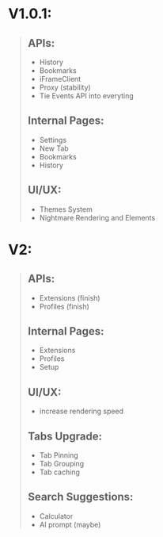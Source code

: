 # V1.0.1:

> ## APIs:
> 
> - History
> - Bookmarks
> - iFrameClient
> - Proxy (stability)
> - Tie Events API into everyting
> 
> ## Internal Pages:
> 
> - Settings
> - New Tab
> - Bookmarks
> - History
>
> ## UI/UX:
>
> - Themes System
> - Nightmare Rendering and Elements


# V2:
> ## APIs:
>
> - Extensions (finish)
> - Profiles (finish)
>
> ## Internal Pages:
>
> - Extensions
> - Profiles
> - Setup
> 
> ## UI/UX:
> 
> - increase rendering speed
> 
> ## Tabs Upgrade:
> 
> - Tab Pinning
> - Tab Grouping
> - Tab caching
>
> ## Search Suggestions:
>
> - Calculator
> - AI prompt (maybe)
